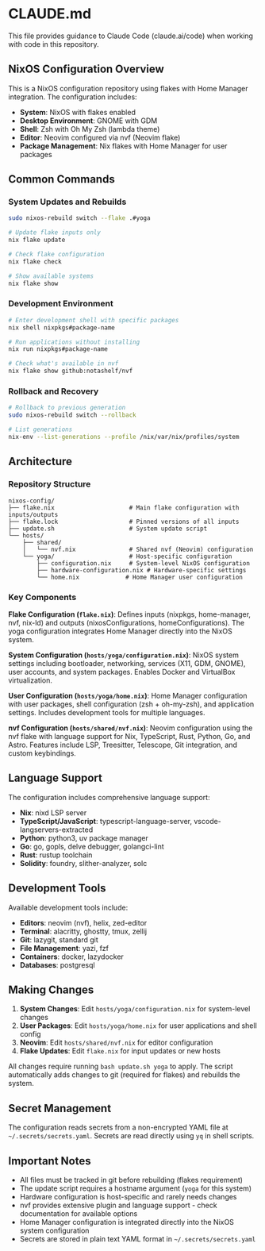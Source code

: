 # CLAUDE.md

This file provides guidance to Claude Code (claude.ai/code) when working with code in this repository.

## NixOS Configuration Overview

This is a NixOS configuration repository using flakes with Home Manager integration. The configuration includes:

- **System**: NixOS with flakes enabled
- **Desktop Environment**: GNOME with GDM
- **Shell**: Zsh with Oh My Zsh (lambda theme)
- **Editor**: Neovim configured via nvf (Neovim flake)
- **Package Management**: Nix flakes with Home Manager for user packages

## Common Commands

### System Updates and Rebuilds
```bash
sudo nixos-rebuild switch --flake .#yoga

# Update flake inputs only
nix flake update

# Check flake configuration
nix flake check

# Show available systems
nix flake show
```

### Development Environment
```bash
# Enter development shell with specific packages
nix shell nixpkgs#package-name

# Run applications without installing
nix run nixpkgs#package-name

# Check what's available in nvf
nix flake show github:notashelf/nvf
```

### Rollback and Recovery
```bash
# Rollback to previous generation
sudo nixos-rebuild switch --rollback

# List generations
nix-env --list-generations --profile /nix/var/nix/profiles/system
```

## Architecture

### Repository Structure
```
nixos-config/
├── flake.nix                     # Main flake configuration with inputs/outputs
├── flake.lock                    # Pinned versions of all inputs
├── update.sh                     # System update script
└── hosts/
    ├── shared/
    │   └── nvf.nix               # Shared nvf (Neovim) configuration
    └── yoga/                     # Host-specific configuration
        ├── configuration.nix     # System-level NixOS configuration
        ├── hardware-configuration.nix # Hardware-specific settings
        └── home.nix             # Home Manager user configuration
```

### Key Components

**Flake Configuration (`flake.nix`)**: Defines inputs (nixpkgs, home-manager, nvf, nix-ld) and outputs (nixosConfigurations, homeConfigurations). The yoga configuration integrates Home Manager directly into the NixOS system.

**System Configuration (`hosts/yoga/configuration.nix`)**: NixOS system settings including bootloader, networking, services (X11, GDM, GNOME), user accounts, and system packages. Enables Docker and VirtualBox virtualization.

**User Configuration (`hosts/yoga/home.nix`)**: Home Manager configuration with user packages, shell configuration (zsh + oh-my-zsh), and application settings. Includes development tools for multiple languages.

**nvf Configuration (`hosts/shared/nvf.nix`)**: Neovim configuration using the nvf flake with language support for Nix, TypeScript, Rust, Python, Go, and Astro. Features include LSP, Treesitter, Telescope, Git integration, and custom keybindings.

## Language Support

The configuration includes comprehensive language support:

- **Nix**: nixd LSP server
- **TypeScript/JavaScript**: typescript-language-server, vscode-langservers-extracted
- **Python**: python3, uv package manager
- **Go**: go, gopls, delve debugger, golangci-lint
- **Rust**: rustup toolchain
- **Solidity**: foundry, slither-analyzer, solc

## Development Tools

Available development tools include:
- **Editors**: neovim (nvf), helix, zed-editor
- **Terminal**: alacritty, ghostty, tmux, zellij
- **Git**: lazygit, standard git
- **File Management**: yazi, fzf
- **Containers**: docker, lazydocker
- **Databases**: postgresql

## Making Changes

1. **System Changes**: Edit `hosts/yoga/configuration.nix` for system-level changes
2. **User Packages**: Edit `hosts/yoga/home.nix` for user applications and shell config
3. **Neovim**: Edit `hosts/shared/nvf.nix` for editor configuration
4. **Flake Updates**: Edit `flake.nix` for input updates or new hosts

All changes require running `bash update.sh yoga` to apply. The script automatically adds changes to git (required for flakes) and rebuilds the system.

## Secret Management

The configuration reads secrets from a non-encrypted YAML file at `~/.secrets/secrets.yaml`. Secrets are read directly using `yq` in shell scripts.

## Important Notes

- All files must be tracked in git before rebuilding (flakes requirement)
- The update script requires a hostname argument (`yoga` for this system)
- Hardware configuration is host-specific and rarely needs changes
- nvf provides extensive plugin and language support - check documentation for available options
- Home Manager configuration is integrated directly into the NixOS system configuration
- Secrets are stored in plain text YAML format in `~/.secrets/secrets.yaml`
